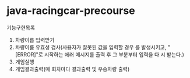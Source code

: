 # java-racingcar-precourse
기능구현목록
1. 차량이름 입력받기
2. 차량이름 유효성 검사(사용자가 잘못된 값을 입력할 경우 를 발생시키고, "[ERROR]"로 시작하는 에러 메시지를 출력 후 그 부분부터 입력을 다
시 받는다.)
4. 게임실행
5. 게임결과출력(매 회차마다 결과출력 및 우승차량 출력)
